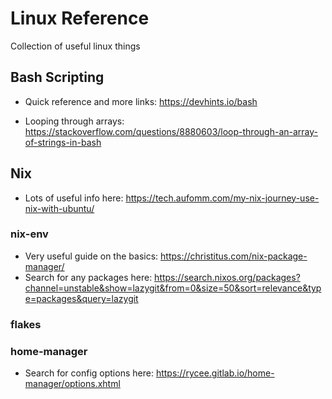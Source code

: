 # Linux Reference
Collection of useful linux things

## Bash Scripting

- Quick reference and more links: https://devhints.io/bash

- Looping through arrays: https://stackoverflow.com/questions/8880603/loop-through-an-array-of-strings-in-bash

## Nix

- Lots of useful info here: https://tech.aufomm.com/my-nix-journey-use-nix-with-ubuntu/


### nix-env

- Very useful guide on the basics: https://christitus.com/nix-package-manager/
- Search for any packages here: https://search.nixos.org/packages?channel=unstable&show=lazygit&from=0&size=50&sort=relevance&type=packages&query=lazygit

### flakes


### home-manager

- Search for config options here: https://rycee.gitlab.io/home-manager/options.xhtml
